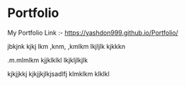 # Portfolio
My Portfolio Link :-
https://yashdon999.github.io/Portfolio/

jbkjnk
kjkj
lkm
,knm,
,kmlkm
lkjljlk
kjkkkn

.m.mlmlkm
kjjklklkl
lkjkljlkjlk

kjkjjkkj
kjkjjkjlkjsadlfj
klmklkm
klklkl



